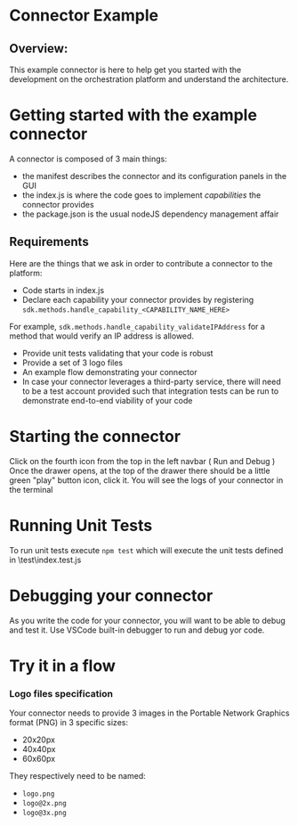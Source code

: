 # Connector Example

## Overview:
This example connector is here to help get you started with the development on the orchestration platform and understand the architecture.

# Getting started with the example connector

A connector is composed of 3 main things:
* the manifest describes the connector and its configuration panels in the GUI
* the index.js is where the code goes to implement *capabilities* the connector provides
* the package.json is the usual nodeJS dependency management affair

## Requirements
  Here are the things that we ask in order to contribute a connector to the platform:
  * Code starts in index.js
  * Declare each capability your connector provides by registering 
    `sdk.methods.handle_capability_<CAPABILITY_NAME_HERE>`
    
  For example, `sdk.methods.handle_capability_validateIPAddress` for a method that would verify an IP address is allowed.
  * Provide unit tests validating that your code is robust
  * Provide a set of 3 logo files
  * An example flow demonstrating your connector
  * In case your connector leverages a third-party service, there will need to be a test account provided such that integration tests can be run to demonstrate end-to-end viability of your code

# Starting the connector
Click on the fourth icon from the top in the left navbar ( Run and Debug )
Once the drawer opens, at the top of the drawer there should be a little green "play" button icon, click it.
You will see the logs of your connector in the terminal

# Running Unit Tests
To run unit tests execute `npm test` which will execute the unit tests defined in \test\index.test.js

# Debugging your connector
  As you write the code for your connector, you will want to be able to debug and test it. Use VSCode built-in debugger to run and debug yor code.
  
# Try it in a flow

### Logo files specification
  Your connector needs to provide 3 images in the Portable Network Graphics format (PNG) in 3 specific sizes:
  * 20x20px 
  * 40x40px
  * 60x60px

They respectively need to be named:
  * `logo.png`
  * `logo@2x.png`
  * `logo@3x.png`
